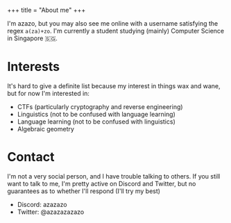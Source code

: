 +++
title = "About me"
+++

I'm azazo, but you may also see me online with a username satisfying the regex `a(za)+zo`. I'm currently a student studying (mainly) Computer Science in Singapore 🇸🇬.
<div style="display: none"> im also a furry but im not that active in the fandom (although i would like to be) yippee social anxiety</div>

# Interests
It's hard to give a definite list because my interest in things wax and wane, but for now I'm interested in:

- CTFs (particularly cryptography and reverse engineering)
- Linguistics (not to be confused with language learning)
- Language learning (not to be confused with linguistics)
- Algebraic geometry

# Contact
I'm not a very social person, and I have trouble talking to others. If you still want to talk to me, I'm pretty active on Discord and Twitter, but no guarantees as to whether I'll respond (I'll try my best)
- Discord: azazazo
- Twitter: @azazazazazo